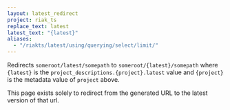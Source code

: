 ```yaml
---
layout: latest_redirect
project: riak_ts
replace_text: latest
latest_text: "{latest}"
aliases:
  - "/riakts/latest/using/querying/select/limit/"
---
```


Redirects `someroot/latest/somepath` to `someroot/{latest}/somepath` 
where `{latest}` is the `project_descriptions.{project}.latest` value
and `{project}` is the metadata value of `project` above.

This page exists solely to redirect from the generated URL to the latest version of
that url.




